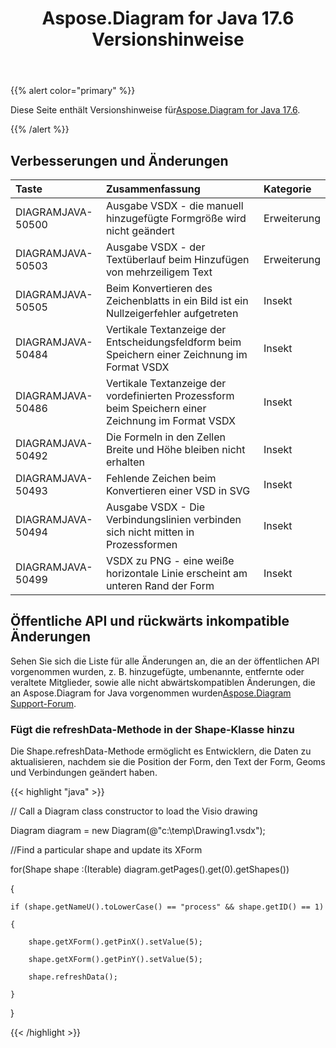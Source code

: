 ﻿---
title: Aspose.Diagram for Java 17.6 Versionshinweise
type: docs
weight: 70
url: /de/java/aspose-diagram-for-java-17-6-release-notes/
---
{{% alert color="primary" %}} 

 Diese Seite enthält Versionshinweise für[Aspose.Diagram for Java 17.6](https://docs.aspose.com/diagram/java/aspose-diagram-for-java-17-6-release-notes/).

{{% /alert %}} 
## **Verbesserungen und Änderungen**

|**Taste**|**Zusammenfassung**|**Kategorie**|
|:- |:- |:- |
|DIAGRAMJAVA-50500|Ausgabe VSDX - die manuell hinzugefügte Formgröße wird nicht geändert|Erweiterung|
|DIAGRAMJAVA-50503|Ausgabe VSDX - der Textüberlauf beim Hinzufügen von mehrzeiligem Text|Erweiterung|
|DIAGRAMJAVA-50505|Beim Konvertieren des Zeichenblatts in ein Bild ist ein Nullzeigerfehler aufgetreten|Insekt|
|DIAGRAMJAVA-50484|Vertikale Textanzeige der Entscheidungsfeldform beim Speichern einer Zeichnung im Format VSDX|Insekt|
|DIAGRAMJAVA-50486|Vertikale Textanzeige der vordefinierten Prozessform beim Speichern einer Zeichnung im Format VSDX|Insekt|
|DIAGRAMJAVA-50492|Die Formeln in den Zellen Breite und Höhe bleiben nicht erhalten|Insekt|
|DIAGRAMJAVA-50493|Fehlende Zeichen beim Konvertieren einer VSD in SVG|Insekt|
|DIAGRAMJAVA-50494|Ausgabe VSDX - Die Verbindungslinien verbinden sich nicht mitten in Prozessformen|Insekt|
|DIAGRAMJAVA-50499|VSDX zu PNG - eine weiße horizontale Linie erscheint am unteren Rand der Form|Insekt|
## **Öffentliche API und rückwärts inkompatible Änderungen**
Sehen Sie sich die Liste für alle Änderungen an, die an der öffentlichen API vorgenommen wurden, z. B. hinzugefügte, umbenannte, entfernte oder veraltete Mitglieder, sowie alle nicht abwärtskompatiblen Änderungen, die an Aspose.Diagram for Java vorgenommen wurden[Aspose.Diagram Support-Forum](https://forum.aspose.com/c/diagram/17).
### **Fügt die refreshData-Methode in der Shape-Klasse hinzu**
Die Shape.refreshData-Methode ermöglicht es Entwicklern, die Daten zu aktualisieren, nachdem sie die Position der Form, den Text der Form, Geoms und Verbindungen geändert haben.

{{< highlight "java" >}}

 // Call a Diagram class constructor to load the Visio drawing

Diagram diagram = new Diagram(@"c:\temp\Drawing1.vsdx");

//Find a particular shape and update its XForm

for(Shape shape :(Iterable<Shape>) diagram.getPages().get(0).getShapes())

{

    if (shape.getNameU().toLowerCase() == "process" && shape.getID() == 1)

    {

        shape.getXForm().getPinX().setValue(5);

        shape.getXForm().getPinY().setValue(5);

        shape.refreshData();

    }

}

{{< /highlight >}}
